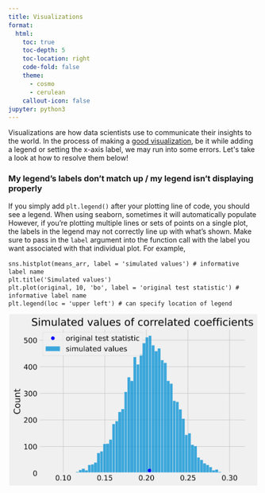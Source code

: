 ```yaml
---
title: Visualizations
format:
  html:
    toc: true
    toc-depth: 5
    toc-location: right
    code-fold: false
    theme:
      - cosmo
      - cerulean
    callout-icon: false
jupyter: python3
---
```


Visualizations are how data scientists use to communicate their insights to the world. In the process of making a [good visualization](https://ds100.org/course-notes/visualization_2/visualization_2.html#harnessing-context), be it while adding a legend or setting the x-axis label, we may run into some errors. Let's take a look at how to resolve them below!


### My legend’s labels don’t match up / my legend isn’t displaying properly

If you simply add `plt.legend()` after your plotting line of code, you should see a legend. When using seaborn, sometimes it will automatically populate  However, if you’re plotting multiple lines or sets of points on a single plot, the labels in the legend may not correctly line up with what’s shown. Make sure to pass in the `label` argument into the function call with the label you want associated with that individual plot. For example, 

```
sns.histplot(means_arr, label = 'simulated values') # informative label name
plt.title('Simulated values') 
plt.plot(original, 10, 'bo', label = 'original test statistic') # informative label name
plt.legend(loc = 'upper left') # can specify location of legend
```
<center><img src = "example_label_plot.png" width = "500"></img></a></center>
<br>
